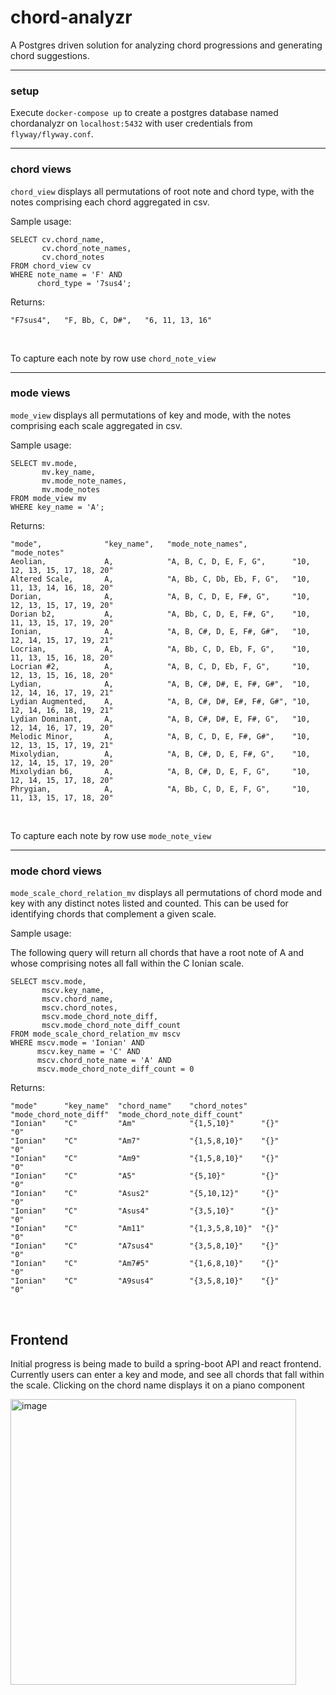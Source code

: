 # chord-analyzr

A Postgres driven solution for analyzing chord progressions and generating chord suggestions. 


<hr>
<h3>setup</h3> 

Execute ```docker-compose up``` to create a postgres database named chordanalyzr on ```localhost:5432``` with user credentials from ```flyway/flyway.conf```.

<hr>
<h3>chord views</h3> 

```chord_view``` displays all permutations of root note and chord type, with the notes comprising each chord aggregated in csv. 

Sample usage: 

```
SELECT cv.chord_name, 
       cv.chord_note_names,
       cv.chord_notes
FROM chord_view cv
WHERE note_name = 'F' AND 
      chord_type = '7sus4';
```
Returns:
```
"F7sus4",   "F, Bb, C, D#",   "6, 11, 13, 16"
```

<br>

To capture each note by row use ```chord_note_view```

<hr>
<h3>mode views</h3> 

```mode_view``` displays all permutations of key and mode, with the notes comprising each scale aggregated in csv. 

Sample usage: 

```
SELECT mv.mode, 
       mv.key_name, 
       mv.mode_note_names, 
       mv.mode_notes
FROM mode_view mv 
WHERE key_name = 'A';
```
Returns:
```
"mode",              "key_name",   "mode_note_names",          "mode_notes"
Aeolian,             A,            "A, B, C, D, E, F, G",      "10, 12, 13, 15, 17, 18, 20"
Altered Scale,       A,            "A, Bb, C, Db, Eb, F, G",   "10, 11, 13, 14, 16, 18, 20"
Dorian,              A,            "A, B, C, D, E, F#, G",     "10, 12, 13, 15, 17, 19, 20"
Dorian b2,           A,            "A, Bb, C, D, E, F#, G",    "10, 11, 13, 15, 17, 19, 20"
Ionian,              A,            "A, B, C#, D, E, F#, G#",   "10, 12, 14, 15, 17, 19, 21"
Locrian,             A,            "A, Bb, C, D, Eb, F, G",    "10, 11, 13, 15, 16, 18, 20"
Locrian #2,          A,            "A, B, C, D, Eb, F, G",     "10, 12, 13, 15, 16, 18, 20"
Lydian,              A,            "A, B, C#, D#, E, F#, G#",  "10, 12, 14, 16, 17, 19, 21"
Lydian Augmented,    A,            "A, B, C#, D#, E#, F#, G#", "10, 12, 14, 16, 18, 19, 21"
Lydian Dominant,     A,            "A, B, C#, D#, E, F#, G",   "10, 12, 14, 16, 17, 19, 20"
Melodic Minor,       A,            "A, B, C, D, E, F#, G#",    "10, 12, 13, 15, 17, 19, 21"
Mixolydian,          A,            "A, B, C#, D, E, F#, G",    "10, 12, 14, 15, 17, 19, 20"
Mixolydian b6,       A,            "A, B, C#, D, E, F, G",     "10, 12, 14, 15, 17, 18, 20"
Phrygian,            A,            "A, Bb, C, D, E, F, G",     "10, 11, 13, 15, 17, 18, 20"
```
<br>

To capture each note by row use ```mode_note_view```

<hr>
<h3>mode chord views</h3> 

```mode_scale_chord_relation_mv``` displays all permutations of chord mode and key with any distinct notes listed and counted. This can be used for identifying chords that complement a given scale. 

Sample usage: 

The following query will return all chords that have a root note of A and whose comprising notes all fall within the C Ionian scale. 

```
SELECT mscv.mode, 
       mscv.key_name, 
       mscv.chord_name, 
       mscv.chord_notes,  
       mscv.mode_chord_note_diff, 
       mscv.mode_chord_note_diff_count 
FROM mode_scale_chord_relation_mv mscv
WHERE mscv.mode = 'Ionian' AND 
      mscv.key_name = 'C' AND 
      mscv.chord_note_name = 'A' AND
      mscv.mode_chord_note_diff_count = 0
```
Returns:
```
"mode"      "key_name"  "chord_name"    "chord_notes"   "mode_chord_note_diff"  "mode_chord_note_diff_count"
"Ionian"    "C"         "Am"            "{1,5,10}"      "{}"                     "0"
"Ionian"    "C"         "Am7"           "{1,5,8,10}"    "{}"                     "0"
"Ionian"    "C"         "Am9"           "{1,5,8,10}"    "{}"                     "0"
"Ionian"    "C"         "A5"            "{5,10}"        "{}"                     "0"
"Ionian"    "C"         "Asus2"         "{5,10,12}"     "{}"                     "0"
"Ionian"    "C"         "Asus4"         "{3,5,10}"      "{}"                     "0"
"Ionian"    "C"         "Am11"          "{1,3,5,8,10}"  "{}"                     "0"
"Ionian"    "C"         "A7sus4"        "{3,5,8,10}"    "{}"                     "0"
"Ionian"    "C"         "Am7#5"         "{1,6,8,10}"    "{}"                     "0"
"Ionian"    "C"         "A9sus4"        "{3,5,8,10}"    "{}"                     "0"
```

<br>

## Frontend

Initial progress is being made to build a spring-boot API and react frontend. Currently users can enter a key and mode, and see all chords that fall within the scale. Clicking on the chord name displays it on a piano component 

<img width="457" alt="image" src="https://github.com/jekrch/chord-analyzr/assets/8173930/784c06a3-52cc-478f-8edf-3626191a9235">
